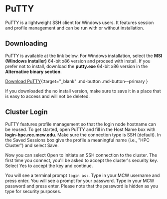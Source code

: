 # PuTTY

PuTTY is a lightweight SSH client for Windows users. It features session and profile management and can be run with or without installation.

## Downloading

PuTTY is available at the link below. For Windows installation, select the **MSI (Windows Installer)** 64-bit x86 version and proceed with install. If you prefer not to install, download the **putty.exe** 64-bit x86 version in the **Alternative binary section**.

[Download PuTTY](https://www.chiark.greenend.org.uk/~sgtatham/putty/latest.html){:target="_blank" .md-button .md-button--primary }

If you downloaded the no install version, make sure to save it in a place that is easy to access and will not be deleted.

## Cluster Login

PuTTY features profile management so that the login node hostname can be reused. To get started, open PuTTY and fill in the Host Name box with **login-hpc.rcc.mcw.edu**. Make sure the connection type is SSH (default). In the Saved Sessions box give the profile a meaningful name (i.e., "HPC Cluster") and select Save.

Now you can select Open to initiate an SSH connection to the cluster. The first time you connect, you'll be asked to accept the cluster's security key. Select Yes to accept the key and continue.

You will see a terminal prompt `login as:`. Type in your MCW username and press enter. You will see a prompt for your password. Type in your MCW password and press enter. Please note that the password is hidden as you type for security purposes.
